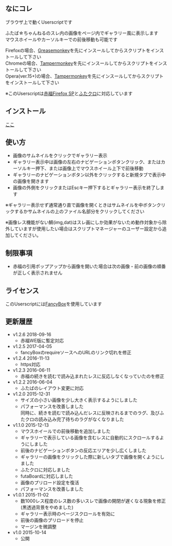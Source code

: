 
## なにコレ
ブラウザ上で動くUserscriptです  

ふたば☆ちゃんねるのスレ内の画像をページ内でギャラリー風に表示します  
マウスホイールやカーソルキーでの前後移動も可能です  

Firefoxの場合、[Greasemonkey](https://addons.mozilla.org/ja/firefox/addon/greasemonkey/)を先にインスールしてからスクリプトをインストールして下さい  
Chromeの場合、[Tampermonkey](https://chrome.google.com/webstore/detail/tampermonkey/dhdgffkkebhmkfjojejmpbldmpobfkfo)を先にインスールしてからスクリプトをインストールして下さい  
Opera(ver.15+)の場合、[Tampermonkey](https://addons.opera.com/extensions/details/tampermonkey-beta/)を先にインスールしてからスクリプトをインストールして下さい  

※このUserscriptは[赤福Firefox SP](http://toshiakisp.github.io/akahuku-firefox-sp/)と[ふたクロ](http://futakuro.com/)に対応しています

## インストール
[ここ](https://github.com/himuro-majika/futaba_lightbox/raw/master/futaba_lightbox.user.js)


## 使い方
* 画像のサムネイルをクリックでギャラリー表示
* ギャラリー表示中は画像の左右のナビゲーションボタンクリック、またはカーソルキー押下、または画像上でマウスホイール上下で前後移動
* ギャラリーのナビゲーションボタン以外をクリックすると新規タブで表示中の画像を開きます
* 画像の外側をクリックまたはEscキー押下するとギャラリー表示を終了します

※ギャラリー表示せず通常通り直で画像を開くときはサムネイルを中ボタンクリックするかサムネイルの上のファイル名部分をクリックしてください

※画像レス機能がない鯖(img,dat)はスレ画にしか効果がないため動作対象から除外していますが使用したい場合はスクリプトマネージャーのユーザー設定から追加してください。

## 制限事項

* 赤福の引用ポップアップから画像を開いた場合は次の画像・前の画像の順番が正しく表示されません

## ライセンス

このUserscriptには[FancyBox](http://fancyapps.com/fancybox/)を使用しています

## 更新履歴
* v1.2.6 2018-09-16
	- 赤福WE版に暫定対応
* v1.2.5 2017-04-05
	- fancyBoxのrequireソースへのURLのリンク切れを修正
* v1.2.4 2016-11-13
	- https対応
* v1.2.3 2016-06-11
	- 赤福の続きを読むで読み込まれたレスに反応しなくなっていたのを修正
* v1.2.2 2016-06-04
	- ふたばのレイアウト変更に対応
* v1.2.0 2015-12-31
	- サイズの小さい画像を少し大きく表示するようにしました
	- パフォーマンスを改善しました  
		同時に、続きを読むで読み込んだレスに反映されるまでのラグ、及びふたクロの読み込み完了待ちのラグがなくなりました
* v1.1.0 2015-12-13
	- マウスホイールでの前後移動を追加しました
	- ギャラリーで表示している画像を含むレスに自動的にスクロールするようにしました
	- 前後のナビゲーションボタンの反応エリアを少し広くしました
	- ギャラリーの画像をクリックした際に新しいタブで画像を開くようにしました
	- ふたクロに対応しました
	- futaBoardに対応しました
	- 画像のプリロード設定を復活
	- パフォーマンスを改善しました
* v1.0.1 2015-11-02
	- 数1000レス程度のレス数の多いスレで画像の開閉が遅くなる現象を修正(黒透過背景をやめました)
	- ギャラリー表示時のページスクロールを有効に
	- 前後の画像のプリロードを停止
	- マージンを微調整
* v1.0 2015-10-14
	- 公開

